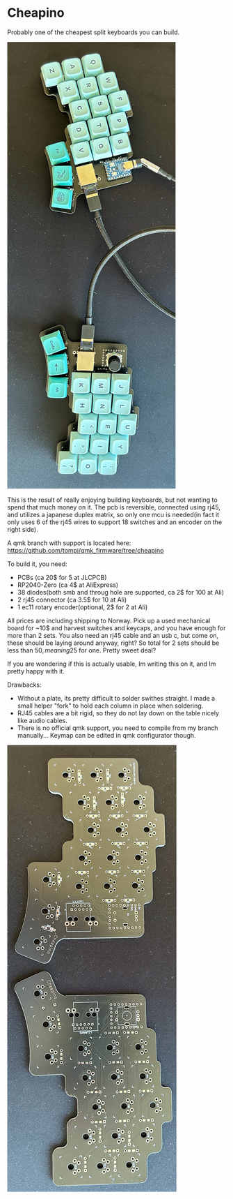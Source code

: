 Cheapino
========

Probably one of the cheapest split keyboards you can build.

![Cheapino with Iceberg keycaps](cheapino.jpg "Ceapino")

This is the result of really enjoying building keyboards, but not wanting to spend that much money on it. The pcb is reversible, connected using rj45, and utilizes a japanese duplex matrix, so only one mcu is needed(in fact it only uses 6 of the rj45 wires to support 18 switches and an encoder on the right side).

A qmk branch with support is located here: 
https://github.com/tompi/qmk_firmware/tree/cheapino

To build it, you need:

* PCBs (ca 20$ for 5 at JLCPCB)
* RP2040-Zero (ca 4$ at AliExpress)
* 38 diodes(both smb and throug hole are supported, ca 2$ for 100 at Ali)
* 2 rj45 connector (ca 3.5$ for 10 at Ali)
* 1 ec11 rotary encoder(optional, 2$ for 2 at Ali)

All prices are including shipping to Norway.
Pick up a used mechanical board for ~10$ and harvest switches and keycaps, and you have enough for more than 2 sets.
You also need an rj45 cable and an usb c, but come on, these should be laying around anyway, right?
So total for 2 sets should be less than 50$, meaning 25$ for one. Pretty sweet deal?

If you are wondering if this is actually usable, Im writing this on it, and Im pretty happy with it. 

Drawbacks:

* Without a plate, its pretty difficult to solder swithes straight. I made a small helper "fork" to hold each column in place when soldering.
* RJ45 cables are a bit rigid, so they do not lay down on the table nicely like audio cables.
* There is no official qmk support, you need to compile from my branch manually... Keymap can be edited in qmk configurator though.


![Cheapino PCB](cheapino_pcb.jpg "Cheapino PCB")
